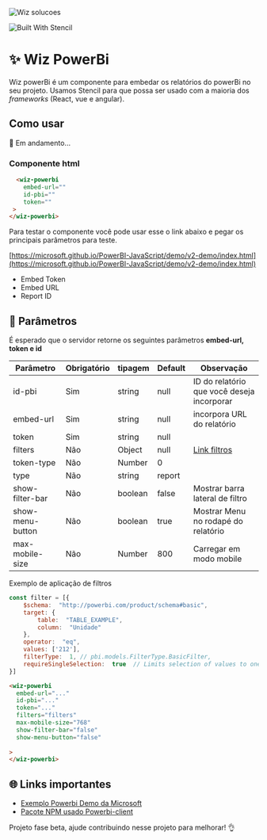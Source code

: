 

  

![Wiz solucoes](https://syz.wizsolucoes.com.br/assets/header/img/logowiz.svg)

![Built With Stencil](https://img.shields.io/badge/-Built%20With%20Stencil-16161d.svg?logo=data%3Aimage%2Fsvg%2Bxml%3Bbase64%2CPD94bWwgdmVyc2lvbj0iMS4wIiBlbmNvZGluZz0idXRmLTgiPz4KPCEtLSBHZW5lcmF0b3I6IEFkb2JlIElsbHVzdHJhdG9yIDE5LjIuMSwgU1ZHIEV4cG9ydCBQbHVnLUluIC4gU1ZHIFZlcnNpb246IDYuMDAgQnVpbGQgMCkgIC0tPgo8c3ZnIHZlcnNpb249IjEuMSIgaWQ9IkxheWVyXzEiIHhtbG5zPSJodHRwOi8vd3d3LnczLm9yZy8yMDAwL3N2ZyIgeG1sbnM6eGxpbms9Imh0dHA6Ly93d3cudzMub3JnLzE5OTkveGxpbmsiIHg9IjBweCIgeT0iMHB4IgoJIHZpZXdCb3g9IjAgMCA1MTIgNTEyIiBzdHlsZT0iZW5hYmxlLWJhY2tncm91bmQ6bmV3IDAgMCA1MTIgNTEyOyIgeG1sOnNwYWNlPSJwcmVzZXJ2ZSI%2BCjxzdHlsZSB0eXBlPSJ0ZXh0L2NzcyI%2BCgkuc3Qwe2ZpbGw6I0ZGRkZGRjt9Cjwvc3R5bGU%2BCjxwYXRoIGNsYXNzPSJzdDAiIGQ9Ik00MjQuNywzNzMuOWMwLDM3LjYtNTUuMSw2OC42LTkyLjcsNjguNkgxODAuNGMtMzcuOSwwLTkyLjctMzAuNy05Mi43LTY4LjZ2LTMuNmgzMzYuOVYzNzMuOXoiLz4KPHBhdGggY2xhc3M9InN0MCIgZD0iTTQyNC43LDI5Mi4xSDE4MC40Yy0zNy42LDAtOTIuNy0zMS05Mi43LTY4LjZ2LTMuNkgzMzJjMzcuNiwwLDkyLjcsMzEsOTIuNyw2OC42VjI5Mi4xeiIvPgo8cGF0aCBjbGFzcz0ic3QwIiBkPSJNNDI0LjcsMTQxLjdIODcuN3YtMy42YzAtMzcuNiw1NC44LTY4LjYsOTIuNy02OC42SDMzMmMzNy45LDAsOTIuNywzMC43LDkyLjcsNjguNlYxNDEuN3oiLz4KPC9zdmc%2BCg%3D%3D&colorA=16161d&style=flat-square)

  


# :sparkles: Wiz PowerBi
Wiz powerBi é um componente para embedar os relatórios do powerBi no seu projeto. Usamos Stencil para que possa ser usado com a maioria dos *frameworks* (React, vue e angular).

## Como usar 
🚧 Em andamento...


### Componente html
```html
  <wiz-powerbi
	embed-url=""
	id-pbi=""
	token=""
 >
</wiz-powerbi>
```

Para testar o componente você pode usar esse o link abaixo e pegar os principais parâmetros para teste.

[https://microsoft.github.io/PowerBI-JavaScript/demo/v2-demo/index.html](https://microsoft.github.io/PowerBI-JavaScript/demo/v2-demo/index.html)

 - Embed Token
 - Embed URL
 - Report ID

  
  
## :page_facing_up: Parâmetros

É esperado que o servidor retorne os seguintes parâmetros **embed-url, token e id**

| Parâmetro			| Obrigatório | tipagem | Default | Observação
|-------------------|-------------|----------|------|---|
| id-pbi    		| Sim	| string	| null	| ID do relatório  que você deseja incorporar|
| embed-url 		| Sim	| string	| null	| incorpora URL do relatório|
| token     		| Sim	| string	| null 	| |
| filters   		| Não	| Object	| null 	| [Link filtros](https://github.com/Microsoft/PowerBI-JavaScript/wiki/Filters)
| token-type		| Não 	| Number 	| 0 	| |
| type				| Não 	| string	| report||
|show-filter-bar	| Não	| boolean	| false | Mostrar barra lateral de filtro|
| show-menu-button 	| Não	| boolean	| true 	| Mostrar Menu no rodapé do relatório|
| max-mobile-size 	| Não 	| Number	| 800	 | Carregar em modo mobile |


Exemplo de aplicação de filtros 

```js
const filter = [{
	$schema:  "http://powerbi.com/product/schema#basic",
	target: {
		table:  "TABLE_EXAMPLE",
		column:  "Unidade"
	},
	operator:  "eq",
	values: ['212'],
	filterType:  1, // pbi.models.FilterType.BasicFilter,
	requireSingleSelection:  true  // Limits selection of values to one.
}]
```
  ```html
  <wiz-powerbi
	embed-url="..."
	id-pbi="..."
	token="..."
	filters="filters"
	max-mobile-size="768"
	show-filter-bar="false"
	show-menu-button="false"
	
 >
</wiz-powerbi>
```



## :globe_with_meridians: Links importantes
 - [Exemplo Powerbi Demo da Microsoft](https://microsoft.github.io/PowerBI-JavaScript/demo/v2-demo/index.html)
 - [Pacote  NPM usado Powerbi-client](https://www.npmjs.com/package/powerbi-client)


Projeto fase beta, ajude contribuindo nesse projeto para melhorar! :ok_hand:

